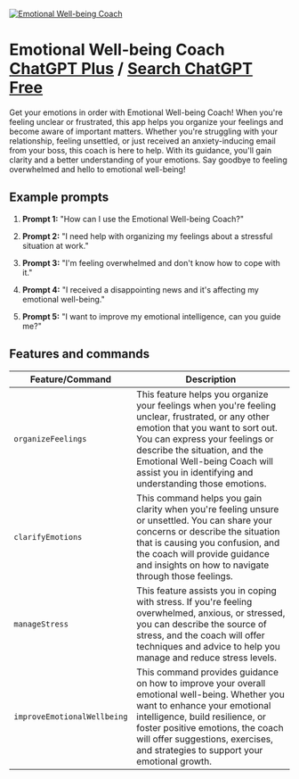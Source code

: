 
[![Emotional Well-being Coach](https://files.oaiusercontent.com/file-SD2h3FSCt8ckMo3wfstHcZoR?se=2123-10-22T02%3A59%3A59Z&sp=r&sv=2021-08-06&sr=b&rscc=max-age%3D31536000%2C%20immutable&rscd=attachment%3B%20filename%3DGroup%2520181.png&sig=YDArw5062kOogZmsTlsU44lrat9vMfJ8dkB0ah823Fo%3D)](https://chat.openai.com/g/g-nYGkHBoCo-emotional-well-being-coach)

# Emotional Well-being Coach [ChatGPT Plus](https://chat.openai.com/g/g-nYGkHBoCo-emotional-well-being-coach) / [Search ChatGPT Free](https://gptcall.net/index.html#/?search=Emotional%20Well-being%20Coach)

Get your emotions in order with Emotional Well-being Coach! When you're feeling unclear or frustrated, this app helps you organize your feelings and become aware of important matters. Whether you're struggling with your relationship, feeling unsettled, or just received an anxiety-inducing email from your boss, this coach is here to help. With its guidance, you'll gain clarity and a better understanding of your emotions. Say goodbye to feeling overwhelmed and hello to emotional well-being!

## Example prompts

1. **Prompt 1:** "How can I use the Emotional Well-being Coach?"

2. **Prompt 2:** "I need help with organizing my feelings about a stressful situation at work."

3. **Prompt 3:** "I'm feeling overwhelmed and don't know how to cope with it."

4. **Prompt 4:** "I received a disappointing news and it's affecting my emotional well-being."

5. **Prompt 5:** "I want to improve my emotional intelligence, can you guide me?"

## Features and commands

| Feature/Command | Description |
| --- | --- |
| `organizeFeelings` | This feature helps you organize your feelings when you're feeling unclear, frustrated, or any other emotion that you want to sort out. You can express your feelings or describe the situation, and the Emotional Well-being Coach will assist you in identifying and understanding those emotions. |
| `clarifyEmotions` | This command helps you gain clarity when you're feeling unsure or unsettled. You can share your concerns or describe the situation that is causing you confusion, and the coach will provide guidance and insights on how to navigate through those feelings. |
| `manageStress` | This feature assists you in coping with stress. If you're feeling overwhelmed, anxious, or stressed, you can describe the source of stress, and the coach will offer techniques and advice to help you manage and reduce stress levels. |
| `improveEmotionalWellbeing` | This command provides guidance on how to improve your overall emotional well-being. Whether you want to enhance your emotional intelligence, build resilience, or foster positive emotions, the coach will offer suggestions, exercises, and strategies to support your emotional growth. |


